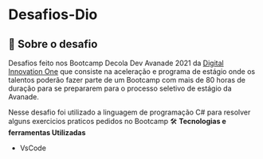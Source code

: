 # Desafios-Dio

 
 


## :rocket: Sobre o desafio

Desafios feito nos Bootcamp  Decola Dev Avanade 2021 da [Digital Innovation One](https://web.digitalinnovation.one/track/everis-fullstack-developer) que consiste na aceleração e programa de estágio onde os talentos poderão fazer parte de um Bootcamp com mais de 80 horas de duração para se prepararem para o processo seletivo de estágio da Avanade.

 Nesse desafio foi utilizado a linguagem de programação  C# para resolver alguns exercicios praticos pedidos no Bootcamp
:hammer_and_wrench: 
**Tecnologias e ferramentas Utilizadas**
* VsCode



        
        
        
